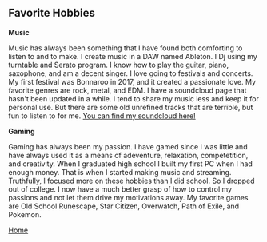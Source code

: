 ## Favorite Hobbies

**Music**

Music has always been something that I have found both comforting to listen to and to make. I create music in a DAW named Ableton. I Dj using my turntable and Serato program. I know how to play the guitar, piano, saxophone, and am a decent singer. I love going to festivals and concerts. My first festival was Bonnaroo in 2017, and it created a passionate love. My favorite genres are rock, metal, and EDM. I have a soundcloud page that hasn't been updated in a while. I tend to share my music less and keep it for personal use. But there are some old unrefined tracks that are terrible, but fun to listen to for me. [You can find my soundcloud here!](https://soundcloud.com/jonathan-hatfield-5)

**Gaming**

Gaming has always been my passion. I have gamed since I was little and have always used it as a means of adeventure, relaxation, competetition, and creativity. When I graduated high school I built my first PC when I had enough money. That is when I started making music and streaming. Truthfully, I focused more on these hobbies than I did school. So I dropped out of college. I now have a much better grasp of how to control my passions and not let them drive my motivations away. My favorite games are Old School Runescape, Star Citizen, Overwatch, Path of Exile, and Pokemon. 

<nav class="sitenavigation">
    <p><a href="README.md">Home</a></p>
</nav>